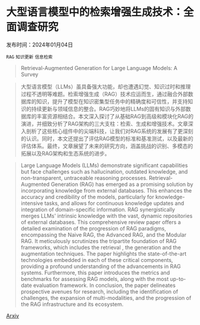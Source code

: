 # 大型语言模型中的检索增强生成技术：全面调查研究

发布时间：2024年01月04日

`RAG` `知识更新` `信息检索`

> Retrieval-Augmented Generation for Large Language Models: A Survey

> 大型语言模型（LLMs）虽具备强大功能，却也遭遇幻觉、知识过时和推理过程不透明等难题。检索增强生成（RAG）技术应运而生，通过融合外部数据库的知识，提升了模型在知识密集型任务中的精确度和可信性，并支持知识的持续更新与领域信息的整合。RAG巧妙地将LLMs的固有知识与外部数据库的丰富资源相结合。本文深入探讨了从基础RAG到高级和模块化RAG的演进，并细致分析了RAG架构的三大支柱：检索、生成和增强技术。文章深入剖析了这些核心组件中的尖端科技，让我们对RAG系统的发展有了更深刻的认识。同时，本文还提出了评估RAG模型的标准和基准测试，以及最新的评估体系。最终，文章展望了未来的研究方向，涵盖挑战的识别、多模态的拓展以及RAG架构和生态系统的进步。

> Large Language Models (LLMs) demonstrate significant capabilities but face challenges such as hallucination, outdated knowledge, and non-transparent, untraceable reasoning processes. Retrieval-Augmented Generation (RAG) has emerged as a promising solution by incorporating knowledge from external databases. This enhances the accuracy and credibility of the models, particularly for knowledge-intensive tasks, and allows for continuous knowledge updates and integration of domain-specific information. RAG synergistically merges LLMs' intrinsic knowledge with the vast, dynamic repositories of external databases. This comprehensive review paper offers a detailed examination of the progression of RAG paradigms, encompassing the Naive RAG, the Advanced RAG, and the Modular RAG. It meticulously scrutinizes the tripartite foundation of RAG frameworks, which includes the retrieval , the generation and the augmentation techniques. The paper highlights the state-of-the-art technologies embedded in each of these critical components, providing a profound understanding of the advancements in RAG systems. Furthermore, this paper introduces the metrics and benchmarks for assessing RAG models, along with the most up-to-date evaluation framework. In conclusion, the paper delineates prospective avenues for research, including the identification of challenges, the expansion of multi-modalities, and the progression of the RAG infrastructure and its ecosystem.

[Arxiv](https://arxiv.org/abs/2312.10997)